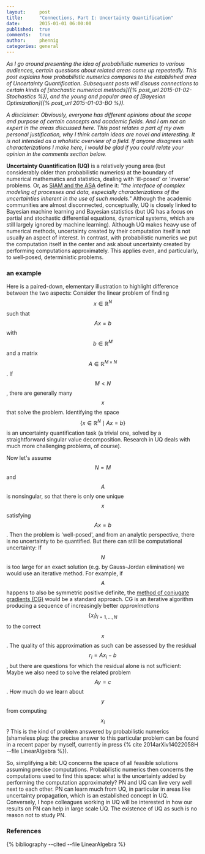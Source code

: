 ```yaml
---
layout:     post
title:      "Connections, Part I: Uncertainty Quantification"
date:       2015-01-01 06:00:00
published:  true
comments:   true
author:     phennig
categories: general
---
```


*As I go around presenting the idea of probabilistic numerics to various
 audiences, certain questions about related areas come up repeatedly. This post
 explains how probabilistic numerics compares to the established area of
 Uncertainty Quantification. Subsequent posts will discuss connections to
 certain kinds of [stochastic numerical methods]({% post_url 2015-01-02-Stochastics %}), and the young and popular area
 of [Bayesian Optimization]({% post_url 2015-01-03-BO %}).*

*A disclaimer: Obviously, everyone has different opinions about the scope and
 purpose of certain concepts and academic fields. And I am not an expert in the
 areas discussed here. This post relates a part of my own personal
 justification, why I think certain ideas are novel and interesting. It is not
 intended as a wholistic overview of a field. If anyone disagrees with
 characterizations I make here, I would be glad if you could relate your
 opinion in the comments section below.*

**Uncertainty Quantification (UQ)** is a relatively young area (but
considerably older than probabilistic numerics) at the boundary of numerical
mathematics and statistics, dealing with 'ill-posed' or 'inverse' problems. Or,
as [SIAM and the ASA](http://www.siam.org/journals/juq.php) define it: *"the
interface of complex modeling of processes and data, especially
characterizations of the uncertainties inherent in the use of such models."*
Although the academic communities are almost disconnected, conceptually, UQ is
closely linked to Bayesian machine learning and Bayesian statistics (but UQ has
a focus on partial and stochastic differential equations, dynamical systems,
which are still largely ignored by machine learning). Although UQ makes heavy
use of numerical methods, uncertainty created by their computation itself is
not usually an aspect of interest. In contrast, with probabilistic numerics we
put the computation itself in the center and ask about uncertainty created by
performing computations approximately. This applies even, and particularly, to
well-posed, deterministic problems.

### an example ###

Here is a paired-down, elementary illustration to highlight difference between
 the two aspects: Consider the linear problem of finding $$x\in\mathbb{R}^N$$
 such that $$Ax=b$$ with $$b\in\mathbb{R}^M$$ and a matrix
 $$A\in\mathbb{R}^{M\times N}$$. If $$M<N$$, there are generally many $$x$$
 that solve the problem. Identifying the space $$\{x\in\mathbb{R}^N\mid
 Ax=b\}$$ is an uncertainty quantification task (a trivial one, solved by a
 straightforward singular value decomposition. Research in UQ deals with much
 more challenging problems, of course).

Now let's assume $$N=M$$ and $$A$$ is nonsingular, so that there is only one
 unique $$x$$ satisfying $$Ax=b$$. Then the problem is 'well-posed', and from
 an analytic perspective, there is no uncertainty to be quantified. But there
 can still be computational uncertainty: If $$N$$ is too large for an exact
 solution (e.g. by Gauss-Jordan elimination) we would use an iterative
 method. For example, if $$A$$ happens to also be symmetric positive definite,
 the
 [method of conjugate gradients (CG)](http://en.wikipedia.org/wiki/Conjugate_gradient_method)
 would be a standard approach. CG is an iterative algorithm producing a
 sequence of increasingly better *approximations* $$\{x_i\}_{i=1,\dots,N}$$ to
 the correct $$x$$. The quality of this approximation as such can be assessed
 by the residual $$r_i = Ax_i-b$$, but there are questions for which the
 residual alone is not sufficient: Maybe we also need to solve the related
 problem $$Ay=c$$. How much do we learn about $$y$$ from computing $$x_i$$?
 This is the kind of problem answered by probabilistic numerics (shameless
 plug: the precise answer to this particular problem can be found in a recent
 paper by myself, currently in press {% cite 2014arXiv14022058H --file LinearAlgebra %}).

So, simplifying a bit: UQ concerns the space of all feasible solutions assuming
precise computations. Probabilistic numerics then concerns the computations
used to find this space: what is the uncertainty added by performing the
computation approximately? PN and UQ can live very well next to each other. PN
can learn much from UQ, in particular in areas like uncertainty propagation,
which is an established concept in UQ. Conversely, I hope colleagues working in
UQ will be interested in how our results on PN can help in large scale UQ. The
existence of UQ as such is no reason not to study PN.

### References

{% bibliography --cited --file LinearAlgebra %}

